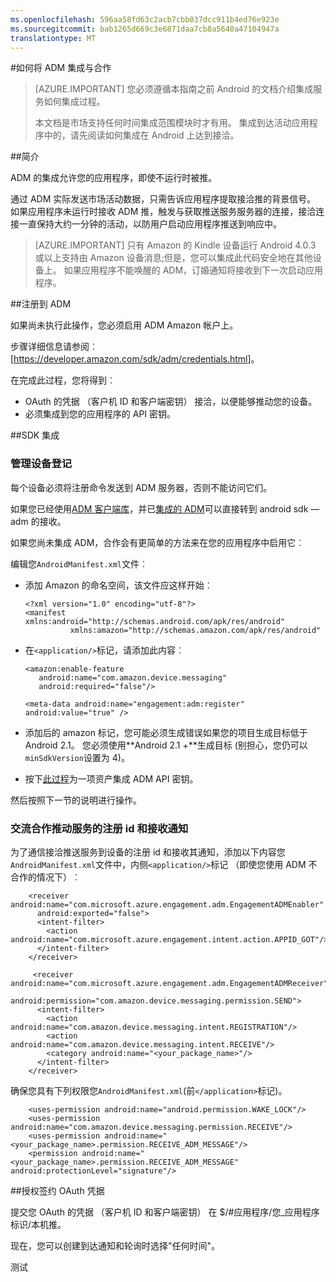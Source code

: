 ```yaml
---
ms.openlocfilehash: 596aa58fd63c2acb7cbb037dcc911b4ed76e923e
ms.sourcegitcommit: bab1265d669c3e6871daa7cb8a5640a47104947a
translationtype: MT
---
```

<properties 
    pageTitle="Azure 移动接洽 Android SDK 集成" 
    description="最新的更新和 Android SDK Azure 移动服务的步骤"
    services="mobile-engagement" 
    documentationCenter="mobile" 
    authors="piyushjo" 
    manager="dwrede" 
    editor="" />

<tags 
    ms.service="mobile-engagement" 
    ms.workload="mobile" 
    ms.tgt_pltfrm="mobile-android" 
    ms.devlang="Java" 
    ms.topic="article" 
    ms.date="08/10/2015" 
    ms.author="piyushjo" />


#如何将 ADM 集成与合作

> [AZURE.IMPORTANT] 您必须遵循本指南之前 Android 的文档介绍集成服务如何集成过程。
>
> 本文档是市场支持任何时间集成范围模块时才有用。 集成到达活动应用程序中的，请先阅读如何集成在 Android 上达到接洽。

##简介

ADM 的集成允许您的应用程序，即使不运行时被推。

通过 ADM 实际发送市场活动数据，只需告诉应用程序提取接洽推的背景信号。 如果应用程序未运行时接收 ADM 推，触发与获取推送服务服务器的连接，接洽连接一直保持大约一分钟的活动，以防用户启动应用程序推送到响应中。

> [AZURE.IMPORTANT] 只有 Amazon 的 Kindle 设备运行 Android 4.0.3 或以上支持由 Amazon 设备消息;但是，您可以集成此代码安全地在其他设备上。 如果应用程序不能唤醒的 ADM，订婚通知将接收到下一次启动应用程序。

##注册到 ADM

如果尚未执行此操作，您必须启用 ADM Amazon 帐户上。

步骤详细信息请参阅︰ [<https://developer.amazon.com/sdk/adm/credentials.html>]。

在完成此过程，您将得到︰

-   OAuth 的凭据 （客户机 ID 和客户端密钥） 接洽，以便能够推动您的设备。
-   必须集成到您的应用程序的 API 密钥。

##SDK 集成

### 管理设备登记

每个设备必须将注册命令发送到 ADM 服务器，否则不能访问它们。

如果您已经使用[ADM 客户端库]，并已[集成的 ADM]可以直接转到 android sdk — adm 的接收。

如果您尚未集成 ADM，合作会有更简单的方法来在您的应用程序中启用它︰

编辑您`AndroidManifest.xml`文件︰

-   添加 Amazon 的命名空间，该文件应这样开始︰

        <?xml version="1.0" encoding="utf-8"?>
        <manifest xmlns:android="http://schemas.android.com/apk/res/android"
                  xmlns:amazon="http://schemas.amazon.com/apk/res/android"

-   在`<application/>`标记，请添加此内容︰

        <amazon:enable-feature
           android:name="com.amazon.device.messaging"
           android:required="false"/>
        
        <meta-data android:name="engagement:adm:register" android:value="true" />

-   添加后的 amazon 标记，您可能必须生成错误如果您的项目生成目标低于 Android 2.1。 您必须使用**Android 2.1 +**生成目标 (别担心，您仍可以`minSdkVersion`设置为 4)。
-   按下[此过程]为一项资产集成 ADM API 密钥。

然后按照下一节的说明进行操作。

### 交流合作推动服务的注册 id 和接收通知

为了通信接洽推送服务到设备的注册 id 和接收其通知，添加以下内容您`AndroidManifest.xml`文件中，内侧`<application/>`标记 （即使您使用 ADM 不合作的情况下）︰

        <receiver android:name="com.microsoft.azure.engagement.adm.EngagementADMEnabler"
          android:exported="false">
          <intent-filter>
            <action android:name="com.microsoft.azure.engagement.intent.action.APPID_GOT"/>
          </intent-filter>
        </receiver>
        
         <receiver android:name="com.microsoft.azure.engagement.adm.EngagementADMReceiver"
           android:permission="com.amazon.device.messaging.permission.SEND">
          <intent-filter>
            <action android:name="com.amazon.device.messaging.intent.REGISTRATION"/>
            <action android:name="com.amazon.device.messaging.intent.RECEIVE"/>
            <category android:name="<your_package_name>"/>
          </intent-filter>
        </receiver>   

确保您具有下列权限您`AndroidManifest.xml`(前`</application>`标记)。

        <uses-permission android:name="android.permission.WAKE_LOCK"/>
        <uses-permission android:name="com.amazon.device.messaging.permission.RECEIVE"/>
        <uses-permission android:name="<your_package_name>.permission.RECEIVE_ADM_MESSAGE"/>
        <permission android:name="<your_package_name>.permission.RECEIVE_ADM_MESSAGE" android:protectionLevel="signature"/>

##授权签约 OAuth 凭据

提交您 OAuth 的凭据 （客户机 ID 和客户端密钥） 在 $/\#应用程序/您\_应用程序标识/本机推。

现在，您可以创建到达通知和轮询时选择"任何时间"。


[< https://developer.amazon.com/sdk/adm/credentials.html>]:https://developer.amazon.com/sdk/adm/credentials.html
[ADM 客户端库]:https://developer.amazon.com/sdk/adm/setup.html
[集成的 ADM]:https://developer.amazon.com/sdk/adm/integrating-app.html
[此过程]:https://developer.amazon.com/sdk/adm/integrating-app.html#Asset
 
测试
